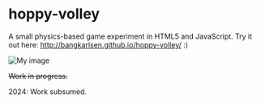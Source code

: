 # hoppy-volley
A small physics-based game experiment in HTML5 and JavaScript. Try it out here: http://bangkarlsen.github.io/hoppy-volley/ :)

![My image](http://bangkarlsen.github.io/hoppy-volley/assets/screenshot.png)

~~Work in progress.~~

2024: Work subsumed.
